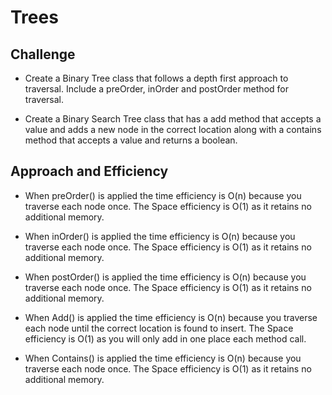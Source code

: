 # Trees

## Challenge

- Create a Binary Tree class that follows a depth first approach to traversal. Include a preOrder, inOrder and postOrder method for traversal.

- Create a Binary Search Tree class that has a add method that accepts a value and adds a new node in the correct location along with a contains method that accepts a value and returns a boolean.
## Approach and Efficiency

- When preOrder() is applied the time efficiency is O(n) because you traverse each node once. The Space efficiency is O(1) as it retains no additional memory.

- When inOrder() is applied the time efficiency is O(n) because you traverse each node once. The Space efficiency is O(1) as it retains no additional memory.

- When postOrder() is applied the time efficiency is O(n) because you traverse each node once. The Space efficiency is O(1) as it retains no additional memory.

- When Add() is applied the time efficiency is O(n) because you traverse each node until the correct location is found to insert. The Space efficiency is O(1) as you will only add in one place each method call.
 
- When Contains() is applied the time efficiency is O(n) because you traverse each node once. The Space efficiency is O(1) as it retains no additional memory.
